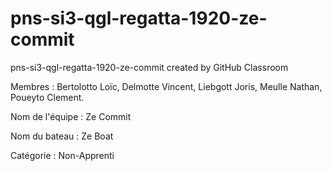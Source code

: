 # pns-si3-qgl-regatta-1920-ze-commit
pns-si3-qgl-regatta-1920-ze-commit created by GitHub Classroom

Membres : Bertolotto Loïc, Delmotte Vincent, Liebgott Joris, Meulle Nathan, Poueyto Clement.

Nom de l'équipe : Ze Commit

Nom du bateau : Ze Boat

Catégorie : Non-Apprenti
